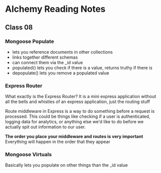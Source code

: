 # Alchemy Reading Notes

## Class 08

### Mongoose Populate
- lets you reference documents in other collections
- links together different schemas
- can connect them via the _id value
- populated() lets you check if there is a value, returns truthy if there is
- depopulate() lets you remove a populated value

### Express Router
What exactly is the Express Router? It is a mini express application without all the bells and whistles of an express application, just the routing stuff

Route middleware in Express is a way to do something before a request is processed. This could be things like checking if a user is authenticated, logging data for analytics, or anything else we'd like to do before we actually spit out information to our user.

**The order you place your middleware and routes is very important** Everything will happen in the order that they appear

### Mongoose Virtuals
Basically lets you populate on other things than the _id value